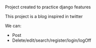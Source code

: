 Project created to practice django features

This project is a blog inspired in twitter

We can:

- Post
- Delete/edit/search/register/login/logOff
